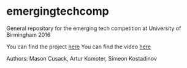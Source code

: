 # emergingtechcomp
General repository for the emerging tech competition at University of Birmingham 2016

You can find the project [here](https://ignis.mybluemix.net/)
You can find the video [here](https://www.youtube.com/watch?v=FevlM4FIRBA)

Authors: Mason Cusack, Artur Komoter, Simeon Kostadinov
